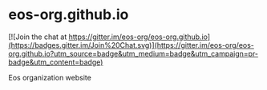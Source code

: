 eos-org.github.io
=================

[![Join the chat at https://gitter.im/eos-org/eos-org.github.io](https://badges.gitter.im/Join%20Chat.svg)](https://gitter.im/eos-org/eos-org.github.io?utm_source=badge&utm_medium=badge&utm_campaign=pr-badge&utm_content=badge)

Eos organization website
